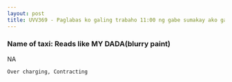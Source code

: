 ```yaml
---
layout: post
title: UVV369 - Paglabas ko galing trabaho 11:00 ng gabe sumakay ako galing BGC going Taguig nanghhingi ng Dagdag itong Indian driver na to(black skin tone at pointed nose,can speak filipino well)sabi ko sakto lang ang budget ko na pamasahe baba sna ako kso deretso sya at umuulan pa kya di nko bumaba akla ko ok na kse wala syang sinsabi along the way.. ng nasa bhay nko 113 lang ang metro ko pero binigyan ko pa rin sya ng mga less than 130 ( 100 & 20 peso bill ang coins) sa halip n mglasalamat ngalit pa sabi "dapat pagmaynaghatid daw skin dun sa lugar na yun dapat magdagdag daw ako to the fact na wala pang 20 mins ang byahe mgmula sa pinanggalingan ko hanggang sa bhay habang bumababa ako nasabi ko nlng "di po ako mayaman pra mgbgay ng ganung kalaking pera.. kung ano man eexpect nya na dagdag ko. Sumagot pa sya after nun na "ksalanan ko pa"kasalanan pa ng driver". Medyo ngmenor ako sa pagsalita kase baka kung anong gawin skin.  
---
```


### Name of taxi: Reads like MY DADA(blurry paint)

NA

```Over charging, Contracting```
